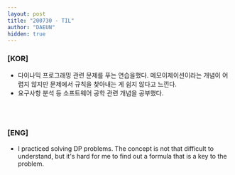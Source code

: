 ```yaml
---
layout: post
title: "200730 - TIL"
author: "DAEUN"
hidden: true
---
```


### [KOR]
* 다이나믹 프로그래밍 관련 문제를 푸는 연습을했다. 메모이제이션이라는 개념이 어렵지 않지만 문제에서 규칙을 찾아내는 게 쉽지 않다고 느낀다.
* 요구사항 분석 등 소프트웨어 공학 관련 개념을 공부했다.

<br><br>
### [ENG]
* I practiced solving DP problems. The concept is not that difficult to understand, but it's hard for me to find out a formula that is a key to the problem.